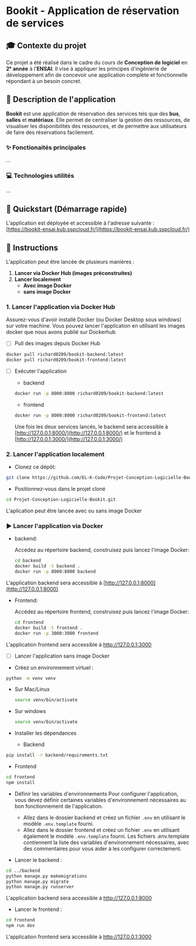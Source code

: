 # Bookit - Application de réservation de services

## 🎓 Contexte du projet

Ce projet a été réalisé dans le cadre du cours de **Conception de logiciel** en **2ᵉ année** à l'**ENSAI**. Il vise à appliquer les principes d'ingénierie de développement afin de concevoir une application complète et fonctionnelle répondant à un besoin concret.

## 📖 Description de l'application

**Bookit** est une application de réservation des services tels que des **bus**, **salles** et **matériaux**. Elle permet de centraliser la gestion des ressources, de visualiser les disponibilités des ressources, et de permettre aux utilisateurs de faire des réservations facilement.

### ✨ Fonctionaités principales
...


### 💻 Technologies utilités
...


## 🚀 Quickstart (Démarrage rapide)

L'application est déployée et accessible à l'adresse suivante : [https://bookit-ensai.kub.sspcloud.fr/](https://bookit-ensai.kub.sspcloud.fr/)


## 📌 Instructions

L'application peut être lancée de plusieurs manières :

1. **Lancer via Docker Hub (images préconstruites)**
2. **Lancer localement**
   - **Avec image Docker**
   - **sans image Docker**

### 1. Lancer l'application via Docker Hub
Assurez-vous d'avoir installé Docker (ou Docker Desktop sous windows) sur votre machine.
Vous pouvez lancer l'application en utilisant les images docker que nous avons publié sur Dockerhub

- [ ] Pull des images depuis Docker Hub 

```bash
docker pull richard0209/bookit-backend:latest
docker pull richard0209/bookit-frontend:latest
```

- [ ] Exécuter l'application
  - backend
  ```bash
  docker run -p 8000:8000 richard0209/bookit-backend:latest
  ```
  - frontend
  ```bash
  docker run -p 8000:8000 richard0209/bookit-frontend:latest
  ```
  Une fois les deux services lancés, le backend sera accessible à [http://127.0.0.1:8000/](http://127.0.0.1:8000/) et le frontend à [http://127.0.0.1:3000/](http://127.0.0.1:3000/)
    

### 2. Lancer l'application localement

- Clonez ce dépôt:
```bash
git clone https://github.com/EL-K-Code/Projet-Conception-Logicielle-Bookit.git
```
- Positionnez-vous dans le projet cloné
```bash
cd Projet-Conception-Logicielle-Bookit.git
```

L'aplication peut être lancée avec ou sans image Docker

### :arrow_forward: Lancer l'application via Docker
      
 - backend:
   
   Accédez au répertoire backend, construisez puis lancez l'image Docker:
   ```bash
   cd backend
   docker build -t backend .
   docker run -p 8000:8000 backend
   ```
L'application backend sera accessible à [http://127.0.0.1:8000](http://127.0.0.1:8000)

 - Frontend:
   
   Accédez au répertoire frontend, construisez puis lancez l'image Docker:
   ```bash
   cd frontend
   docker build -t frontend .
   docker run -p 3000:3000 frontend
   ```
L'application frontend sera accessible à http://127.0.0.1:3000

- [ ] Lancer l'application sans image Docker

 - Créez un environnement virtuel :
  ```bash
  python -m venv venv
  ```
   - Sur Mac/Linux 
     ```bash
     source venv/bin/activate
     ```
   - Sur windows
     ```bash
     source venv/bin/activate
     ```

 - Installer les dépendances
   - Backend 
  ```bash
  pip install -r backend/requirements.txt
  ```
   - Frontend
  ```bash
  cd frontend
  npm install
  ```

 - Définir les variables d'environnements
  Pour configurer l'application, vous devez définir certaines variables d'environnement nécessaires au bon fonctionnement de l'application.

   - Allez dans le dossier backend et créez un fichier `.env` en utilisant le modèle `.env.template` fourni.
   - Allez dans le dossier frontend et créez un fichier `.env` en utilisant également le modèle `.env.template` fourni.
Les fichiers .env.template contiennent la liste des variables d'environnement nécessaires, avec des commentaires pour vous aider à les configurer correctement.

- Lancer le backend :
```bash
cd ../backend
python manage.py makemigrations
python manage.py migrate
python manage.py runserver
```
L'application backend sera accessible à http://127.0.0.1:8000

- Lancer le frontend :
```bash
cd frontend
npm run dev
```
L'application frontend sera accessible à http://127.0.0.1:3000










  







